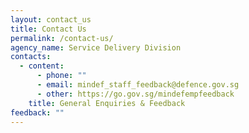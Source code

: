 ```yaml
---
layout: contact_us
title: Contact Us
permalink: /contact-us/
agency_name: Service Delivery Division
contacts:
  - content:
      - phone: ""
      - email: mindef_staff_feedback@defence.gov.sg
      - other: https://go.gov.sg/mindefempfeedback
    title: General Enquiries & Feedback
feedback: ""
---
```


